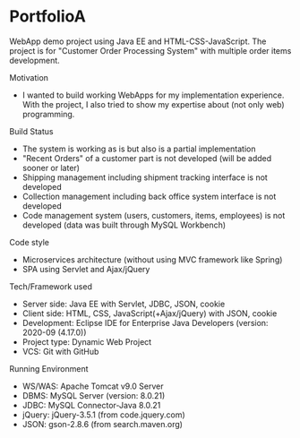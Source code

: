 # PortfolioA
WebApp demo project using Java EE and HTML-CSS-JavaScript. The project is for "Customer Order Processing System" with multiple order items development.

Motivation
- I wanted to build working WebApps for my implementation experience. With the project, I also tried to show my expertise about (not only web) programming.

Build Status
- The system is working as is but also is a partial implementation
- "Recent Orders" of a customer part is not developed (will be added sooner or later)
- Shipping management including shipment tracking interface is not developed
- Collection management including back office system interface is not developed
- Code management system (users, customers, items, employees) is not developed (data was built through MySQL Workbench)

Code style
- Microservices architecture (without using MVC framework like Spring)
- SPA using Servlet and Ajax/jQuery

Tech/Framework used
- Server side: Java EE with Servlet, JDBC, JSON, cookie
- Client side: HTML, CSS, JavaScript(+Ajax/jQuery) with JSON, cookie
- Development: Eclipse IDE for Enterprise Java Developers (version: 2020-09 (4.17.0))
- Project type: Dynamic Web Project
- VCS: Git with GitHub

Running Environment
- WS/WAS: Apache Tomcat v9.0 Server
- DBMS: MySQL Server (version: 8.0.21)
- JDBC: MySQL Connector-Java 8.0.21
- jQuery: jQuery-3.5.1 (from code.jquery.com)
- JSON: gson-2.8.6   (from search.maven.org)




